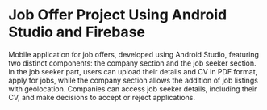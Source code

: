 # Job Offer Project Using Android Studio and Firebase
Mobile application for job offers, developed using Android Studio, featuring two distinct components: the company section and the job seeker section. In the job seeker part, users can upload their details and CV in PDF format, apply for jobs, while the company section allows the addition of job listings with geolocation. Companies can access job seeker details, including their CV, and make decisions to accept or reject applications.
